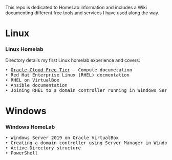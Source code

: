 This repo is dedicated to HomeLab information and includes a Wiki documenting different free tools and services I have used along the way.

# Linux
### Linux Homelab

Directory details my first Linux homelab experience and covers:
<pre>
• <a href="https://github.com/JHumphreys89/Linux/wiki/Oracle-Cloud-OCI-Wiki">Oracle Cloud Free Tier</a> - Compute documetation
• Red Hat Enterprise Linux (RHEL) docmentation
• RHEL on VirtualBox
• Ansible documentation
• Joining RHEL to a domain controller running in Windows Server 2019
</pre>

# Windows
### Windows HomeLab

<pre>
• Windows Server 2019 on Oracle VirtualBox
• Creating a domain controller using Server Manager in Windows Server 2019
• Active Directory structure
• PowerShell
</pre>
